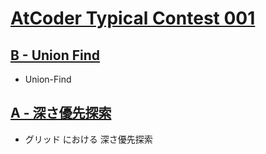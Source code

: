 # [AtCoder Typical Contest 001](https://atcoder.jp/contests/atc001)

## [B - Union Find](https://atcoder.jp/contests/atc001/tasks/unionfind_a)
- Union-Find

## [A - 深さ優先探索](https://atcoder.jp/contests/atc001/tasks/dfs_a)
- グリッド における 深さ優先探索
